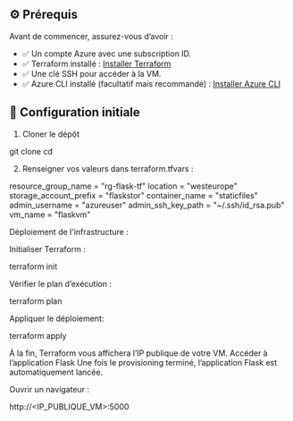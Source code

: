 ## ⚙️ Prérequis

Avant de commencer, assurez-vous d’avoir :
- ✅ Un compte Azure avec une subscription ID.
- ✅ Terraform installé : [Installer Terraform](https://developer.hashicorp.com/terraform/downloads)
- ✅ Une clé SSH pour accéder à la VM.
- ✅ Azure CLI installé (facultatif mais recommandé) : [Installer Azure CLI](https://learn.microsoft.com/fr-fr/cli/azure/install-azure-cli)

## 🔐 Configuration initiale

1. Cloner le dépôt
   
git clone <url-du-repo>
cd <nom-du-dossier>

2. Renseigner vos valeurs dans terraform.tfvars :

resource_group_name = "rg-flask-tf"
location            = "westeurope"
storage_account_prefix = "flaskstor"
container_name         = "staticfiles"
admin_username         = "azureuser"
admin_ssh_key_path     = "~/.ssh/id_rsa.pub"
vm_name                = "flaskvm"

Déploiement de l'infrastructure : 

Initialiser Terraform :

  terraform init

Vérifier le plan d’exécution :

  terraform plan

Appliquer le déploiement: 

  terraform apply

À la fin, Terraform vous affichera l’IP publique de votre VM.
Accéder à l’application Flask
Une fois le provisioning terminé, l’application Flask est automatiquement lancée.

Ouvrir un navigateur :

  http://<IP_PUBLIQUE_VM>:5000
